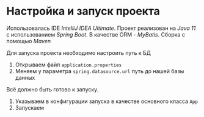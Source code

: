 # Настройка и запуск проекта
Использовалась IDE *IntelliJ IDEA Ultimate*. Проект реализован на *Java 11* с использованием *Spring Boot*. В качестве ORM - *MyBatis*. Сборка с помощью *Maven*

Для запуска проекта необходимо настроить путь к БД
1. Открываем файл `application.properties`
2. Меняем у параметра `spring.datasource.url` путь до нашей базы данных

Всё должно быть готово к запуску. 
1. Указываем в конфигурации запуска в качестве основного класса `App`
2. Запускаем
